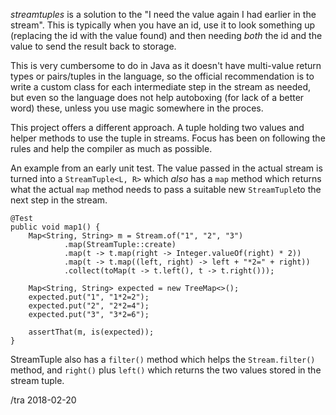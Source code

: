 _streamtuples_ is a solution to the "I need the value again I had
earlier in the stream".  This is typically when you have an id, use it
to look something up (replacing the id with the value found) and then
needing _both_ the id and the value to send the result back to
storage.

This is very cumbersome to do in Java as it doesn't have multi-value
return types or pairs/tuples in the language, so the official
recommendation is to write a custom class for each intermediate step
in the stream as needed, but even so the language does not help
autoboxing (for lack of a better word) these, unless you use magic 
somewhere in the proces.

This project offers a different approach.  A tuple holding two values
and helper methods to use the tuple in streams.  Focus has been on
following the rules and help the compiler as much as possible.

An example from an early unit test.  The value passed in the actual
stream is turned into a `StreamTuple<L, R>` which _also_ has a `map` 
method which
returns what the actual `map` method needs to pass a suitable new
`StreamTuple`to the next step in the stream.  



    @Test
    public void map1() {
        Map<String, String> m = Stream.of("1", "2", "3")
                .map(StreamTuple::create)
                .map(t -> t.map(right -> Integer.valueOf(right) * 2))
                .map(t -> t.map((left, right) -> left + "*2=" + right))
                .collect(toMap(t -> t.left(), t -> t.right()));

        Map<String, String> expected = new TreeMap<>();
        expected.put("1", "1*2=2");
        expected.put("2", "2*2=4");
        expected.put("3", "3*2=6");

        assertThat(m, is(expected));
    }

StreamTuple also has a `filter()` method which helps the `Stream.filter()` method, 
and  `right()` plus `left()` which returns the two values stored in the stream tuple.


/tra 2018-02-20


